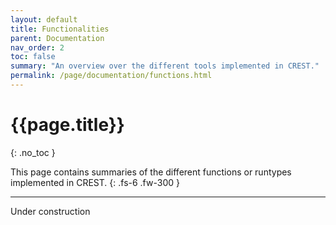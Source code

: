 ```yaml
---
layout: default
title: Functionalities
parent: Documentation
nav_order: 2
toc: false
summary: "An overview over the different tools implemented in CREST."
permalink: /page/documentation/functions.html
---
```


# {{page.title}}
{: .no_toc }

This page contains summaries of the different functions or runtypes implemented in CREST.
{: .fs-6 .fw-300 }

---


Under construction  <i class="fa-solid fa-wrench"></i>
